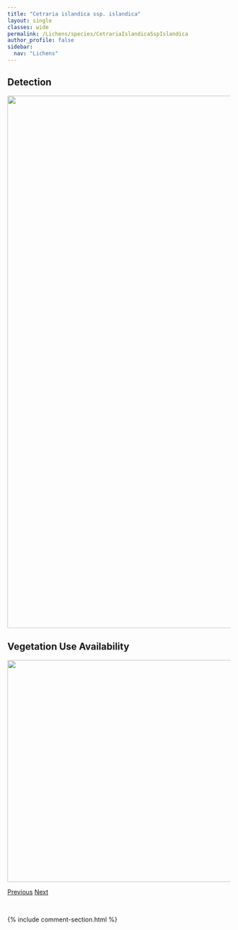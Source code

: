```yaml
---
title: "Cetraria islandica ssp. islandica"
layout: single
classes: wide
permalink: /Lichens/species/CetrariaIslandicaSspIslandica
author_profile: false
sidebar:
  nav: "Lichens"
---
```


<h2>Detection</h2>

<a href="https://drive.google.com/uc?export=view&id=1W0EYgqH4JyB_Pwor0AW6RKM-EgDHtsgt">
<img src="https://drive.google.com/uc?export=view&id=1W0EYgqH4JyB_Pwor0AW6RKM-EgDHtsgt" height = "1200" width = "800">
</a>


<h2>Vegetation Use Availability</h2>

<a href="https://drive.google.com/uc?export=view&id=1D80w0QCTaBIqS1s1kNkegnpR7B52uYf5">
<img src="https://drive.google.com/uc?export=view&id=1D80w0QCTaBIqS1s1kNkegnpR7B52uYf5" height = "500" width = "1000">
</a>


<a href="/DevelopmentWebsite/Lichens/species/CetrariaEricetorumSspReticulata" class="pagination--pager" title="Cetraria ericetorum ssp. reticulata">Previous</a> <a href="/DevelopmentWebsite/Lichens/species/ChaenothecaChrysocephala" class="pagination--pager" title="Chaenotheca chrysocephala">Next</a>

<p>&nbsp;</p>

{% include comment-section.html %}
